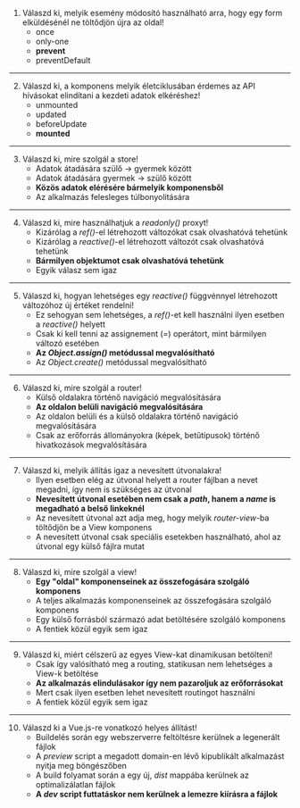 1. Válaszd ki, melyik esemény módosító használható arra, hogy egy form elküldésénél ne töltődjön újra az oldal!
   - once
   - only-one
   - **prevent**
   - preventDefault

---

2.  Válaszd ki, a komponens melyik életciklusában érdemes az API hívásokat elindítani a kezdeti adatok elkéréshez!
    - unmounted
    - updated
    - beforeUpdate
    - **mounted**

---

3. Válaszd ki, mire szolgál a store!
   - Adatok átadására szülő -> gyermek között
   - Adatok átadására gyermek -> szülő között
   - **Közös adatok elérésére bármelyik komponensből**
   - Az alkalmazás felesleges túlbonyolítására

---

4. Válaszd ki, mire használhatjuk a _readonly()_ proxyt!
   - Kizárólag a _ref()_-el létrehozott változókat csak olvashatóvá tehetünk
   - Kizárólag a _reactive()_-el létrehozott változót csak olvashatóvá tehetünk
   - **Bármilyen objektumot csak olvashatóvá tehetünk**
   - Egyik válasz sem igaz

---

5. Válaszd ki, hogyan lehetséges egy _reactive()_ függvénnyel létrehozott változóhoz új értéket rendelni!
   - Ez sehogyan sem lehetséges, a _ref()_-et kell használni ilyen esetben a _reactive()_ helyett
   - Csak ki kell tenni az assignement (=) operátort, mint bármilyen változó esetében
   - **Az _Object.assign()_ metódussal megvalósítható**
   - Az _Object.create()_ metódussal megvalósítható

---

6. Válaszd ki, mire szolgál a router!
   - Külső oldalakra történő navigáció megvalósítására
   - **Az oldalon belüli navigáció megvalósítására**
   - Az oldalon belüli és a külső oldalakra történő navigáció megvalósítására
   - Csak az erőforrás állományokra (képek, betűtípusok) történő hivatkozások megvalósítására

---

7. Válaszd ki, melyik állítás igaz a nevesített útvonalakra!
   - Ilyen esetben elég az útvonal helyett a router fájlban a nevet megadni, így nem is szükséges az útvonal
   - **Nevesített útvonal esetében nem csak a _path_, hanem a _name_ is megadható a belső linkeknél**
   - Az nevesített útvonal azt adja meg, hogy melyik _router-view_-ba töltődjön be a View komponens
   - A nevesített útvonal csak speciális esetekben használható, ahol az útvonal egy külső fájlra mutat

---

8. Válaszd ki, mire szolgál a view!
   - **Egy "oldal" komponenseinek az összefogására szolgáló komponens**
   - A teljes alkalmazás komponenseinek az összefogására szolgáló komponens
   - Egy külső forrásból származó adat betöltésére szolgáló komponens
   - A fentiek közül egyik sem igaz

---

9. Válaszd ki, miért célszerű az egyes View-kat dinamikusan betölteni!
   - Csak így valósítható meg a routing, statikusan nem lehetséges a View-k betöltése
   - **Az alkalmazás elindulásakor így nem pazaroljuk az erőforrásokat**
   - Mert csak ilyen esetben lehet nevesített routingot használni
   - A fentiek közül egyik sem igaz

---

10. Válaszd ki a Vue.js-re vonatkozó helyes állítást!
    - Buildelés során egy webszerverre feltöltésre kerülnek a legenerált fájlok
    - A _preview_ script a megadott domain-en lévő kipublikált alkalmazást nyitja meg böngészőben
    - A build folyamat során a egy új, _dist_ mappába kerülnek az optimalizálatlan fájlok
    - **A _dev_ script futtatáskor nem kerülnek a lemezre kiírásra a fájlok**
